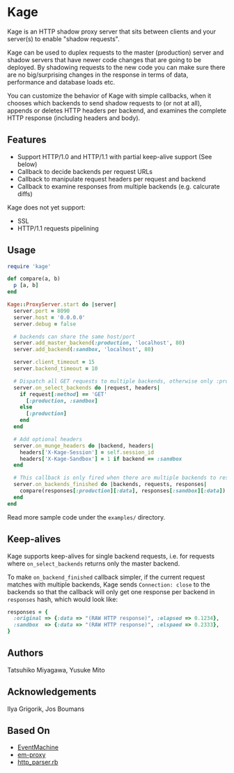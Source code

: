 # Kage

Kage is an HTTP shadow proxy server that sits between clients and your server(s) to enable "shadow requests".

Kage can be used to duplex requests to the master (production) server and shadow servers that have newer code changes that are going to be deployed. By shadowing requests to the new code you can make sure there are no big/surprising changes in the response in terms of data, performance and database loads etc.

You can customize the behavior of Kage with simple callbacks, when it chooses which backends to send shadow requests to (or not at all), appends or deletes HTTP headers per backend, and examines the complete HTTP response (including headers and body).

## Features

* Support HTTP/1.0 and HTTP/1.1 with partial keep-alive support (See below)
* Callback to decide backends per request URLs
* Callback to manipulate request headers per request and backend
* Callback to examine responses from multiple backends (e.g. calcurate diffs)

Kage does not yet support:

* SSL
* HTTP/1.1 requests pipelining

## Usage

```ruby
require 'kage'

def compare(a, b)
  p [a, b]
end

Kage::ProxyServer.start do |server|
  server.port = 8090
  server.host = '0.0.0.0'
  server.debug = false

  # backends can share the same host/port
  server.add_master_backend(:production, 'localhost', 80)
  server.add_backend(:sandbox, 'localhost', 80)

  server.client_timeout = 15
  server.backend_timeout = 10

  # Dispatch all GET requests to multiple backends, otherwise only :production
  server.on_select_backends do |request, headers|
    if request[:method] == 'GET'
      [:production, :sandbox]
    else
      [:production]
    end
  end

  # Add optional headers
  server.on_munge_headers do |backend, headers|
    headers['X-Kage-Session'] = self.session_id
    headers['X-Kage-Sandbox'] = 1 if backend == :sandbox
  end

  # This callback is only fired when there are multiple backends to respond
  server.on_backends_finished do |backends, requests, responses|
    compare(responses[:production][:data], responses[:sandbox][:data])
  end
end
```

Read more sample code under the `examples/` directory.

## Keep-alives

Kage supports keep-alives for single backend requests, i.e. for requests where `on_select_backends` returns only the master backend.

To make `on_backend_finished` callback simpler, if the current request matches with multiple backends, Kage sends `Connection: close` to the backends so that the callback will only get one response per backend in `responses` hash, which would look like:

```ruby
responses = {
  :original => {:data => "(RAW HTTP response)", :elapsed => 0.1234},
  :sandbox  => {:data => "(RAW HTTP response)", :elspaed => 0.2333},
}
```

## Authors

Tatsuhiko Miyagawa, Yusuke Mito

## Acknowledgements

Ilya Grigorik, Jos Boumans

## Based On

* [EventMachine](http://rubyeventmachine.com/)
* [em-proxy](https://github.com/igrigorik/em-proxy/)
* [http_parser.rb](https://github.com/tmm1/http_parser.rb)

